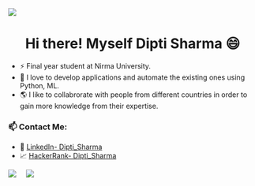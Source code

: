 <img src="https://camo.githubusercontent.com/69a64c1db5c749cbf9b3cb40c1248ebdc6f6b7788b2d008506910a088af92ecd/68747470733a2f2f70726576696577732e31323372662e636f6d2f696d616765732f6b617270656e6b6f696c69612f6b617270656e6b6f696c6961313830362f6b617270656e6b6f696c69613138303630303031312f3130323938383830362d766563746f722d6c696e652d7765622d636f6e636570742d666f722d70726f6772616d6d696e672d6c696e6561722d7765622d62616e6e65722d666f722d636f64696e672d2e6a7067">
 
<h1 align="center">Hi there! Myself Dipti Sharma 😄</h1>

- :zap: Final year student at Nirma University.
- 🌱 I love to develop applications and automate the existing ones using Python, ML.
- 🌎 I like to collabrorate with people from different countries in order to gain more knowledge from their expertise.

### 📫 Contact Me:
   - :office: [LinkedIn- Dipti_Sharma](https://www.linkedin.com/in/dipti-kk-sharma-3621271b0/) 
   - 📈 [HackerRank- Dipti_Sharma](https://www.hackerrank.com/kkdiptimamta)
 
<img src="https://github-readme-stats.vercel.app/api?username=Dipti-22&&show_icons=true&theme=radical&">  &nbsp; &nbsp; <img src="https://github-readme-stats.vercel.app/api/top-langs/?username=Dipti-22&&show_icons=true&theme=radical&&layout=compact">


